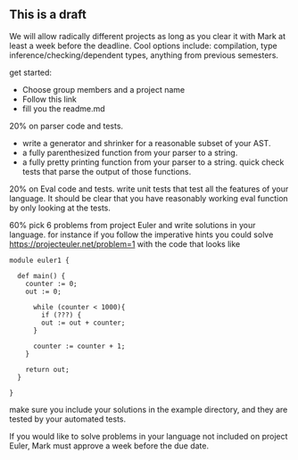## This is a draft

We will allow radically different projects as long as you clear it with Mark at least a week before the deadline.  Cool options include: compilation, type inference/checking/dependent types, anything from previous semesters.

get started:
* Choose group members and a project name
* Follow this link
* fill you the readme.md


20% on parser code and tests.
* write a generator and shrinker for a reasonable subset of your AST.
* a fully parenthesized function from your parser to a string.
* a fully pretty printing function from your parser to a string.
quick check tests that parse the output of those functions.


20% on Eval code and tests.
write unit tests that test all the features of your language.  It should be clear that you have reasonably working eval function by only looking at the tests.


60%
pick 6 problems from project Euler and write solutions in your language.
for instance if you follow the imperative hints you could solve https://projecteuler.net/problem=1 with the code that looks like
```
module euler1 {

  def main() {
    counter := 0;
    out := 0;
    
      while (counter < 1000){
        if (???) {
        out := out + counter;
      }
      
      counter := counter + 1;
    }
    
    return out;
  }

}
```
make sure you include your solutions in the example directory, and they are tested by your automated tests.


If you would like to solve problems in your language not included on project Euler, Mark must approve a week before the due date.